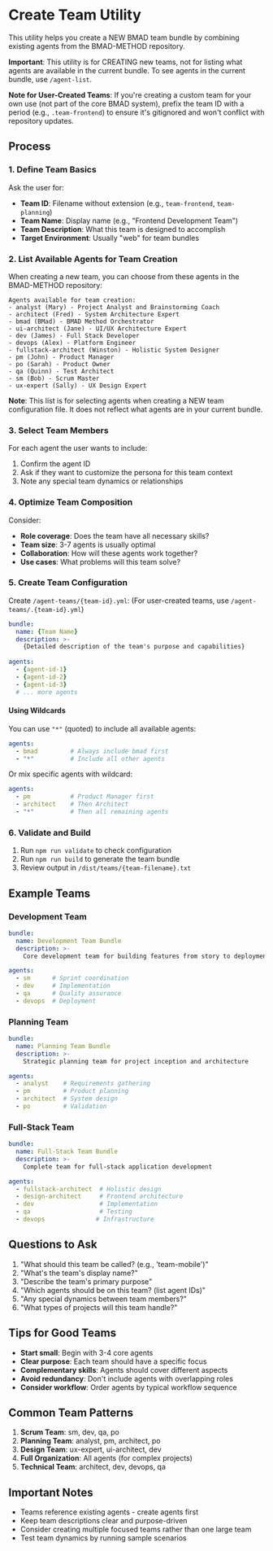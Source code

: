 # Create Team Utility

This utility helps you create a NEW BMAD team bundle by combining existing agents from the BMAD-METHOD repository.

**Important**: This utility is for CREATING new teams, not for listing what agents are available in the current bundle. To see agents in the current bundle, use `/agent-list`.

**Note for User-Created Teams**: If you're creating a custom team for your own use (not part of the core BMAD system), prefix the team ID with a period (e.g., `.team-frontend`) to ensure it's gitignored and won't conflict with repository updates.

## Process

### 1. Define Team Basics

Ask the user for:

- **Team ID**: Filename without extension (e.g., `team-frontend`, `team-planning`)
- **Team Name**: Display name (e.g., "Frontend Development Team")
- **Team Description**: What this team is designed to accomplish
- **Target Environment**: Usually "web" for team bundles

### 2. List Available Agents for Team Creation

When creating a new team, you can choose from these agents in the BMAD-METHOD repository:

```
Agents available for team creation:
- analyst (Mary) - Project Analyst and Brainstorming Coach
- architect (Fred) - System Architecture Expert
- bmad (BMad) - BMAD Method Orchestrator
- ui-architect (Jane) - UI/UX Architecture Expert
- dev (James) - Full Stack Developer
- devops (Alex) - Platform Engineer
- fullstack-architect (Winston) - Holistic System Designer
- pm (John) - Product Manager
- po (Sarah) - Product Owner
- qa (Quinn) - Test Architect
- sm (Bob) - Scrum Master
- ux-expert (Sally) - UX Design Expert
```

**Note**: This list is for selecting agents when creating a NEW team configuration file. It does not reflect what agents are in your current bundle.

### 3. Select Team Members

For each agent the user wants to include:

1. Confirm the agent ID
2. Ask if they want to customize the persona for this team context
3. Note any special team dynamics or relationships

### 4. Optimize Team Composition

Consider:

- **Role coverage**: Does the team have all necessary skills?
- **Team size**: 3-7 agents is usually optimal
- **Collaboration**: How will these agents work together?
- **Use cases**: What problems will this team solve?

### 5. Create Team Configuration

Create `/agent-teams/{team-id}.yml`:
(For user-created teams, use `/agent-teams/.{team-id}.yml`)

```yaml
bundle:
  name: {Team Name}
  description: >-
    {Detailed description of the team's purpose and capabilities}
  
agents:
  - {agent-id-1}
  - {agent-id-2}
  - {agent-id-3}
  # ... more agents
```

#### Using Wildcards

You can use `"*"` (quoted) to include all available agents:

```yaml
agents:
  - bmad         # Always include bmad first
  - "*"          # Include all other agents
```

Or mix specific agents with wildcard:

```yaml
agents:
  - pm           # Product Manager first
  - architect    # Then Architect
  - "*"          # Then all remaining agents
```

### 6. Validate and Build

1. Run `npm run validate` to check configuration
2. Run `npm run build` to generate the team bundle
3. Review output in `/dist/teams/{team-filename}.txt`

## Example Teams

### Development Team
```yaml
bundle:
  name: Development Team Bundle
  description: >-
    Core development team for building features from story to deployment

agents:
  - sm      # Sprint coordination
  - dev     # Implementation
  - qa      # Quality assurance
  - devops  # Deployment
```

### Planning Team
```yaml
bundle:
  name: Planning Team Bundle
  description: >-
    Strategic planning team for project inception and architecture

agents:
  - analyst    # Requirements gathering
  - pm         # Product planning
  - architect  # System design
  - po         # Validation
```

### Full-Stack Team
```yaml
bundle:
  name: Full-Stack Team Bundle
  description: >-
    Complete team for full-stack application development

agents:
  - fullstack-architect  # Holistic design
  - design-architect     # Frontend architecture
  - dev                  # Implementation
  - qa                   # Testing
  - devops              # Infrastructure
```

## Questions to Ask

1. "What should this team be called? (e.g., 'team-mobile')"
2. "What's the team's display name?"
3. "Describe the team's primary purpose"
4. "Which agents should be on this team? (list agent IDs)"
5. "Any special dynamics between team members?"
6. "What types of projects will this team handle?"

## Tips for Good Teams

- **Start small**: Begin with 3-4 core agents
- **Clear purpose**: Each team should have a specific focus
- **Complementary skills**: Agents should cover different aspects
- **Avoid redundancy**: Don't include agents with overlapping roles
- **Consider workflow**: Order agents by typical workflow sequence

## Common Team Patterns

1. **Scrum Team**: sm, dev, qa, po
2. **Planning Team**: analyst, pm, architect, po
3. **Design Team**: ux-expert, ui-architect, dev
4. **Full Organization**: All agents (for complex projects)
5. **Technical Team**: architect, dev, devops, qa

## Important Notes

- Teams reference existing agents - create agents first
- Keep team descriptions clear and purpose-driven
- Consider creating multiple focused teams rather than one large team
- Test team dynamics by running sample scenarios